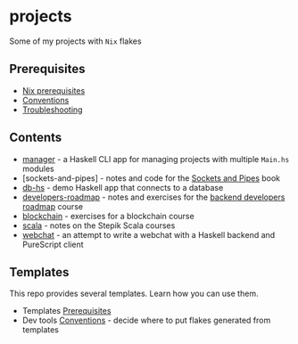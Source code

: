 # projects

Some of my projects with `Nix` flakes

## Prerequisites

- [Nix prerequisites](./README/NixPrerequisites.md)
- [Conventions](./README/Conventions.md)
- [Troubleshooting](./README/Troubleshooting.md)

## Contents

- [manager](./manager) - a Haskell CLI app for managing projects with multiple `Main.hs` modules
- [sockets-and-pipes] - notes and code for the [Sockets and Pipes](https://leanpub.com/sockets-and-pipes) book
- [db-hs](./db-hs) - demo Haskell app that connects to a database
- [developers-roadmap](./drv-tools) - notes and exercises for the [backend developers roadmap](https://github.com/fullstack-development/developers-roadmap) course
- [blockchain](./blockchain) - exercises for a blockchain course
- [scala](./scala) - notes on the Stepik Scala courses
- [webchat](./webchat) - an attempt to write a webchat with a Haskell backend and PureScript client

## Templates

This repo provides several templates. Learn how you can use them.

- Templates [Prerequisites](./README/NixPrerequisites.md#templates)
- Dev tools [Conventions](./README/Conventions.md#dev-tools) - decide where to put flakes generated from templates
